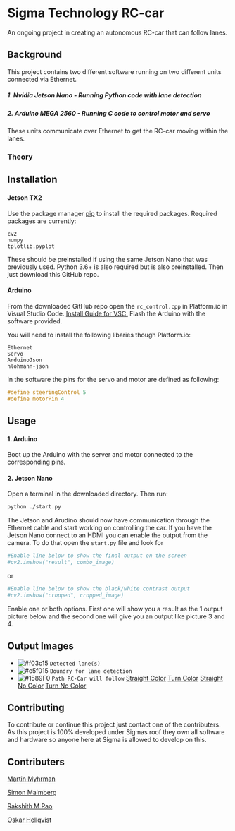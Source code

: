 # Sigma Technology RC-car

An ongoing project in creating an autonomous RC-car that can follow lanes.

## Background
This project contains two different software running on two different units connected via Ethernet.
##### 1. Nvidia Jetson Nano - Running Python code with lane detection
##### 2. Arduino MEGA 2560 - Running C code to control motor and servo

These units communicate over Ethernet to get the RC-car moving within the lanes.

### Theory



## Installation

#### Jetson TX2
Use the package manager [pip](https://pip.pypa.io/en/stable/) to install the required packages.
Required packages are currently:
```
cv2
numpy
tplotlib.pyplot
```
These should be preinstalled if using the same Jetson Nano that was previously used. 
Python 3.6+ is also required but is also preinstalled. 
Then just download this GitHub repo.

#### Arduino

From the downloaded GitHub repo open the ```rc_control.cpp``` in Platform.io in Visual Studio Code. [Install Guide for VSC.](https://docs.platformio.org/en/latest/ide/vscode.html)
Flash the Arduino with the software provided.

You will need to install the following libaries though Platform.io:
```
Ethernet
Servo
ArduinoJson
nlohmann-json
```

In the software the pins for the servo and motor are defined as following:

```c
#define steeringControl 5
#define motorPin 4
```

## Usage
#### 1. Arduino
Boot up the Arduino with the server and motor connected to the corresponding pins.
#### 2. Jetson Nano
Open a terminal in the downloaded directory. 
Then run:
```bash
python ./start.py
```
The Jetson and Arudino should now have communication through the Ethernet cable and start working on controlling the car. If you have the Jetson Nano connect to an HDMI you can enable the output from the camera. To do that open the ```start.py``` file and look for 
```python
#Enable line below to show the final output on the screen
#cv2.imshow("result", combo_image)    
```
or 
```python
#Enable line below to show the black/white contrast output
#cv2.imshow("cropped", cropped_image)
```
Enable one or both options. First one will show you a result as the 1 output picture below and the second one will give you an output like picture 3 and 4.


## Output Images

- ![#f03c15](https://placehold.it/15/f03c15/000000?text=+) `Detected lane(s)`
- ![#c5f015](https://placehold.it/15/c5f015/000000?text=+) `Boundry for lane detection`
- ![#1589F0](https://placehold.it/15/1589F0/000000?text=+) `Path RC-Car will follow`
[Straight Color](images/output_data/straight_color.png)
[Turn Color](images/output_data/turn_color.png)
[Straight No Color](images/output_data/straight_color.png)
[Turn No Color](images/output_data/turn_no_color.png)

## Contributing
To contribute or continue this project just contact one of the contributers.
As this project is 100% developed under Sigmas roof they own all software and hardware so anyone here at Sigma is allowed to develop on this. 

## Contributers
[Martin Myhrman](https://skies.sigmatechnology.se/main.asp?rID=1&alt=2&username=miy)

[Simon Malmberg](https://skies.sigmatechnology.se/main.asp?rID=1&alt=2&username=smg)

[Rakshith M Rao](https://skies.sigmatechnology.se/main.asp?rID=1&alt=2&username=rmo)

[Oskar Hellqvist](https://skies.sigmatechnology.se/main.asp?rID=1&alt=2&username=oht)
